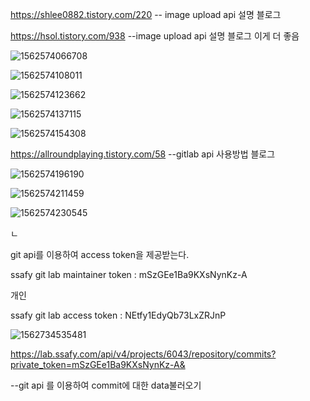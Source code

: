 https://shlee0882.tistory.com/220  -- image upload api  설명 블로그

https://hsol.tistory.com/938 --image upload api 설명 블로그 이게 더 좋음

![1562574066708](C:\Users\multicampus\AppData\Roaming\Typora\typora-user-images\1562574066708.png)

![1562574108011](C:\Users\multicampus\AppData\Roaming\Typora\typora-user-images\1562574108011.png)

![1562574123662](C:\Users\multicampus\AppData\Roaming\Typora\typora-user-images\1562574123662.png)

![1562574137115](C:\Users\multicampus\AppData\Roaming\Typora\typora-user-images\1562574137115.png)

![1562574154308](C:\Users\multicampus\AppData\Roaming\Typora\typora-user-images\1562574154308.png)









https://allroundplaying.tistory.com/58  --gitlab api 사용방법 블로그

![1562574196190](C:\Users\multicampus\AppData\Roaming\Typora\typora-user-images\1562574196190.png)

![1562574211459](C:\Users\multicampus\AppData\Roaming\Typora\typora-user-images\1562574211459.png)

![1562574230545](C:\Users\multicampus\AppData\Roaming\Typora\typora-user-images\1562574230545.png)



ㄴ









git api를 이용하여 access token을 제공받는다.

ssafy git lab  maintainer token : mSzGEe1Ba9KXsNynKz-A



개인

ssafy git lab access token : NEtfy1EdyQb73LxZRJnP



![1562734535481](C:\Users\multicampus\AppData\Roaming\Typora\typora-user-images\1562734535481.png)

https://lab.ssafy.com/api/v4/projects/6043/repository/commits?private_token=mSzGEe1Ba9KXsNynKz-A&

--git api 를 이용하여 commit에 대한 data불러오기

